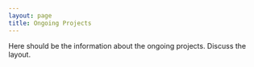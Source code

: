 ```yaml
---
layout: page
title: Ongoing Projects
---
```


Here should be the information about the ongoing projects. Discuss the layout.
